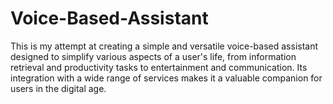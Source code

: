 # Voice-Based-Assistant
This is my attempt at creating a simple and versatile voice-based assistant designed to simplify various aspects of a user's life, 
from information retrieval and productivity tasks to entertainment and communication. 
Its integration with a wide range of services makes it a valuable companion for users in the digital age.
